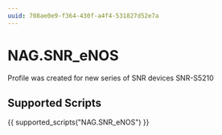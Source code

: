 ```yaml
---
uuid: 708ae0e9-f364-430f-a4f4-531827d52e7a
---
```



# NAG.SNR_eNOS


<!-- prettier-ignore -->

Profile was created for new series of SNR devices SNR-S5210

## Supported Scripts

{{ supported_scripts("NAG.SNR_eNOS") }}
